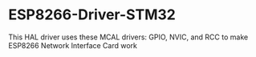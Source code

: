 # ESP8266-Driver-STM32
This HAL driver uses these MCAL drivers: GPIO, NVIC, and RCC to make ESP8266 Network Interface Card work
